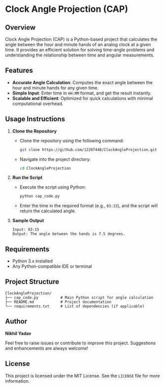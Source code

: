 
# Clock Angle Projection (CAP)

## Overview
Clock Angle Projection (CAP) is a Python-based project that calculates the angle between the hour and minute hands of an analog clock at a given time. It provides an efficient solution for solving time-angle problems and understanding the relationship between time and angular measurements.

## Features
- **Accurate Angle Calculation**: Computes the exact angle between the hour and minute hands for any given time.
- **Simple Input**: Enter time in `HH:MM` format, and get the result instantly.
- **Scalable and Efficient**: Optimized for quick calculations with minimal computational overhead.

## Usage Instructions
1. **Clone the Repository**
   - Clone the repository using the following command:
     ```bash
     git clone https://github.com/12207448/ClockAngleProjection.git
     ```
   - Navigate into the project directory:
     ```bash
     cd ClockAngleProjection
     ```

2. **Run the Script**
   - Execute the script using Python:
     ```bash
     python cap_code.py
     ```
   - Enter the time in the required format (e.g., `03:15`), and the script will return the calculated angle.

3. **Sample Output**
   ```
   Input: 03:15
   Output: The angle between the hands is 7.5 degrees.
   ```

## Requirements
- Python 3.x installed
- Any Python-compatible IDE or terminal

## Project Structure
```
ClockAngleProjection/
├── cap_code.py          # Main Python script for angle calculation
├── README.md            # Project documentation
└── requirements.txt     # List of dependencies (if applicable)
```

## Author
**Nikhil Yadav**  

Feel free to raise issues or contribute to improve this project. Suggestions and enhancements are always welcome!

## License
This project is licensed under the MIT License. See the `LICENSE` file for more information.
```
